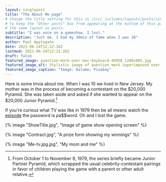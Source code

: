 ```yaml
---
layout: singlepost
title: "The About Me page"
# Change the title setting for this in /src/_includes/layouts/posts/singlepostherofit.11ty.js
# to keep the "Other posts" box from appearing at the bottom of this page, since it uses 
# the same layout as posts.
subtitle: "I was once on a gameshow. I lost."
description: "Just me. I had my 30min of fame when I was 10"
author: Paul Applegate
date: 2021-06-24T12:22:26Z
lastmod: 2021-06-24T12:22:26Z
draft: false
featured_image: question-mark-over-mac-keyboard-49958_1280x905.jpg
featured_image_alt: Stylistic image of question mark superimposed over computer keyboard
featured_image_caption: "Image: Dalamo; Pixabay"
---
```

Here is some trivia about me. When I was 10 we lived in New Jersey. My mother was in the process of becoming a contestant on the $20,000 Pyramid. 	She was taken aside and asked if she wanted to appear on the $20,000 Junior Pyramid.[^fnExample]

[^fnExample]: From October 1 to November 9, 1979, the series briefly became Junior Partner Pyramid, which scrapped the usual celebrity-contestant pairings in favor of children playing the game with a parent or other adult relative.

If you're curious what TV was like in 1979 then be all means watch the [episode](https://vimeo.com/26595314) the password is pa$$word.
Oh and I lost the game.

{% image "ShowTitle.jpg", "Image of game show opening screen" %}

{% image "Contract.jpg", "A prize form showing my winnings" %}

{% image "Me-tv.jpg.jpg", "My mom and me" %}
